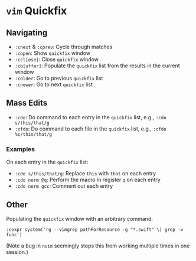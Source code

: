 # `vim` Quickfix

## Navigating

- `:cnext` & `:cprev`: Cycle through matches 
- `:copen`: Show `quickfix` window 
- `:ccl[ose]`: Close `quickfix` window
- `:cb[uffer]`: Populate the `quickfix` list from the results in the current window
- `:colder`: Go to previous `quickfix` list
- `:cnewer`: Go to next `quickfix` list

## Mass Edits

- `:cdo`: Do command to each entry in the `quickfix` list, e.g., `:cdo s/this/that/g`
- `:cfdo`: Do command to each file in the `quickfix` list, e.g., `:cfdo %s/this/that/g`

### Examples

On each entry in the `quickfix` list:

- `:cdo s/this/that/g`: Replace `this` with `that` on each entry
- `:cdo norm @q`: Perform the macro in register `q` on each entry
- `:cdo norm gcc`: Comment out each entry

## Other

Populating the `quickfix` window with an arbitrary command:

	:cexpr system('rg --vimgrep pathForResource -g "*.swift" \| grep -v func')

(Note a bug in `nvim` seemingly stops this from working multiple times in one session.)
